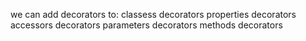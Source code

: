 we can add decorators to: 
  classess decorators
  properties decorators
  accessors decorators
  parameters decorators
  methods decorators
